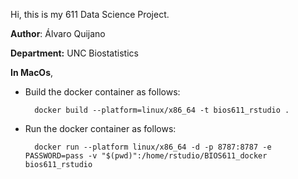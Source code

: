 Hi, this is my 611 Data Science Project. 

**Author**: Álvaro Quijano

**Department:** UNC Biostatistics

**In MacOs**,

- Build the docker container as  follows:

		docker build --platform=linux/x86_64 -t bios611_rstudio . 

- Run the docker container as follows: 

		docker run --platform linux/x86_64 -d -p 8787:8787 -e PASSWORD=pass -v "$(pwd)":/home/rstudio/BIOS611_docker bios611_rstudio

